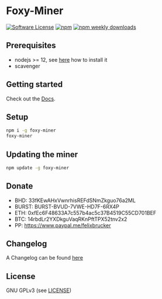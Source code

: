 Foxy-Miner
======

[![Software License](https://img.shields.io/badge/license-GPL--3.0-brightgreen.svg?style=flat-square)](LICENSE)
[![npm](https://img.shields.io/npm/v/foxy-miner.svg?style=flat-square)](https://www.npmjs.com/package/foxy-miner)
[![npm weekly downloads](https://img.shields.io/npm/dw/foxy-miner.svg?style=flat-square)](https://www.npmjs.com/package/foxy-miner)

## Prerequisites

- nodejs >= 12, see [here](https://docs.foxypool.cf/general/installing-nodejs) how to install it
- scavenger

## Getting started

Check out the [Docs](https://docs.foxypool.cf/foxy-miner).

## Setup

```bash
npm i -g foxy-miner
foxy-miner
```

## Updating the miner

```bash
npm update -g foxy-miner
```

## Donate

- BHD: 33fKEwAHxVwnrhisREFdSNmZkguo76a2ML
- BURST: BURST-BVUD-7VWE-HD7F-6RX4P
- ETH: 0xfEc6F48633A7c557b4ac5c37B4519C55CD701BEF
- BTC: 14rbdLr2YXDkguVaqRKnPftTPX52tnv2x2
- PP: https://www.paypal.me/felixbrucker

## Changelog

A Changelog can be found [here](https://github.com/felixbrucker/foxy-miner/blob/master/CHANGELOG.md)

## License

GNU GPLv3 (see [LICENSE](https://github.com/felixbrucker/foxy-miner/blob/master/LICENSE))
